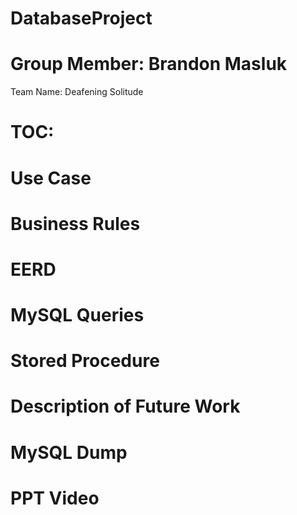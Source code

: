 # DatabaseProject
# Group Member: Brandon Masluk
Team Name: Deafening Solitude
# TOC:
# Use Case
# Business Rules
# EERD
# MySQL Queries
# Stored Procedure
# Description of Future Work
# MySQL Dump
# PPT Video

